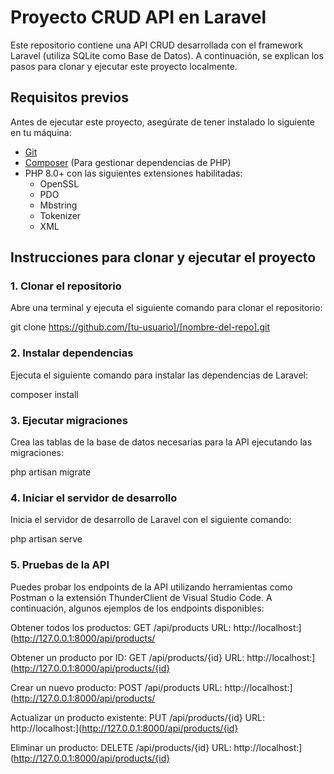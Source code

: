 # Proyecto CRUD API en Laravel

Este repositorio contiene una API CRUD desarrollada con el framework Laravel (utiliza SQLite como Base de Datos). A continuación, se explican los pasos para clonar y ejecutar este proyecto localmente.

## Requisitos previos

Antes de ejecutar este proyecto, asegúrate de tener instalado lo siguiente en tu máquina:

- [Git](https://git-scm.com/)
- [Composer](https://getcomposer.org/) (Para gestionar dependencias de PHP)
- PHP 8.0+ con las siguientes extensiones habilitadas:
  - OpenSSL
  - PDO
  - Mbstring
  - Tokenizer
  - XML

## Instrucciones para clonar y ejecutar el proyecto

### 1. Clonar el repositorio

Abre una terminal y ejecuta el siguiente comando para clonar el repositorio:

git clone https://github.com/[tu-usuario]/[nombre-del-repo].git

### 2. Instalar dependencias

Ejecuta el siguiente comando para instalar las dependencias de Laravel:

composer install

### 3. Ejecutar migraciones
Crea las tablas de la base de datos necesarias para la API ejecutando las migraciones:

php artisan migrate

### 4. Iniciar el servidor de desarrollo
Inicia el servidor de desarrollo de Laravel con el siguiente comando:

php artisan serve

### 5. Pruebas de la API
Puedes probar los endpoints de la API utilizando herramientas como Postman o la extensión ThunderClient de Visual Studio Code. A continuación, algunos ejemplos de los endpoints disponibles:

Obtener todos los productos: 
GET /api/products
URL: http://localhost:](http://127.0.0.1:8000/api/products/

Obtener un producto por ID: 
GET /api/products/{id}
URL: http://localhost:](http://127.0.0.1:8000/api/products/{id}

Crear un nuevo producto: 
POST /api/products
URL: http://localhost:](http://127.0.0.1:8000/api/products/

Actualizar un producto existente: 
PUT /api/products/{id}
URL: http://localhost:](http://127.0.0.1:8000/api/products/{id}

Eliminar un producto: 
DELETE /api/products/{id}
URL: http://localhost:](http://127.0.0.1:8000/api/products/{id}
